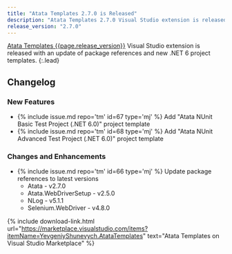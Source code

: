 ```yaml
---
title: "Atata Templates 2.7.0 is Released"
description: "Atata Templates 2.7.0 Visual Studio extension is released with an update of package references and new .NET 6 project templates."
release_version: "2.7.0"
---
```


[Atata Templates {{page.release_version}}](https://marketplace.visualstudio.com/items?itemName=YevgeniyShunevych.AtataTemplates)
Visual Studio extension is released with an update of package references and new .NET 6 project templates.
{:.lead}

<!--more-->

## Changelog

### New Features

- &#8203;{% include issue.md repo='tm' id=67 type='mj' %} Add "Atata NUnit Basic Test Project (.NET 6.0)" project template
- &#8203;{% include issue.md repo='tm' id=68 type='mj' %} Add "Atata NUnit Advanced Test Project (.NET 6.0)" project template

### Changes and Enhancements

- &#8203;{% include issue.md repo='tm' id=66 type='mj' %} Update package references to latest versions
  - Atata - v2.7.0
  - Atata.WebDriverSetup - v2.5.0
  - NLog - v5.1.1
  - Selenium.WebDriver - v4.8.0

{% include download-link.html url="https://marketplace.visualstudio.com/items?itemName=YevgeniyShunevych.AtataTemplates" text="Atata Templates on Visual Studio Marketplace" %}
